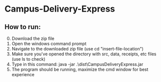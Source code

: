 # Campus-Delivery-Express

## How to run:
0. Download the zip file
1. Open the windows command prompt
2. Navigate to the downloaded zip file (use cd "insert-file-location")
3. Make sure you've opened the directory with src, data, receipts, etc files (use ls to check)
4. Type in this command: java -jar .\dist\CampusDeliveryExpress.jar
5. The program should be running, maximize the cmd window for best experience
